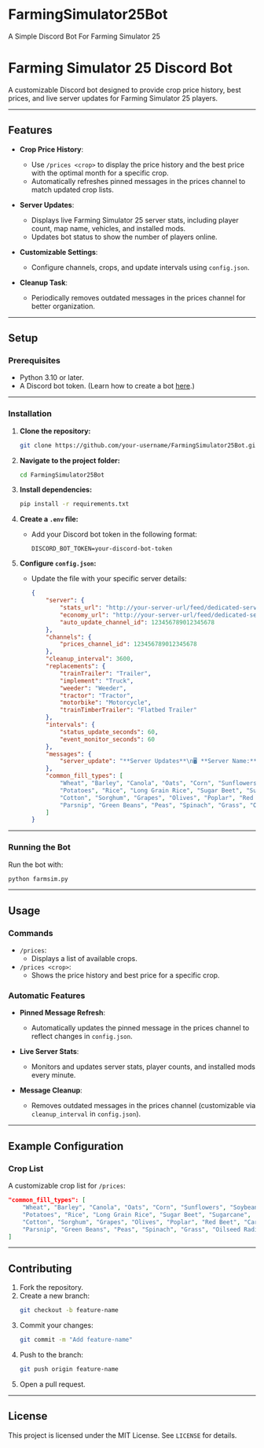 # FarmingSimulator25Bot
 A Simple Discord Bot For Farming Simulator 25

# Farming Simulator 25 Discord Bot

A customizable Discord bot designed to provide crop price history, best prices, and live server updates for Farming Simulator 25 players.

---

## Features

- **Crop Price History**:
  - Use `/prices <crop>` to display the price history and the best price with the optimal month for a specific crop.
  - Automatically refreshes pinned messages in the prices channel to match updated crop lists.
  
- **Server Updates**:
  - Displays live Farming Simulator 25 server stats, including player count, map name, vehicles, and installed mods.
  - Updates bot status to show the number of players online.

- **Customizable Settings**:
  - Configure channels, crops, and update intervals using `config.json`.

- **Cleanup Task**:
  - Periodically removes outdated messages in the prices channel for better organization.

---

## Setup

### Prerequisites
- Python 3.10 or later.
- A Discord bot token. (Learn how to create a bot [here](https://discordpy.readthedocs.io/en/stable/discord.html).)

---

### Installation

1. **Clone the repository:**
   ```bash
   git clone https://github.com/your-username/FarmingSimulator25Bot.git
   ```
   
2. **Navigate to the project folder:**
   ```bash
   cd FarmingSimulator25Bot
   ```

3. **Install dependencies:**
   ```bash
   pip install -r requirements.txt
   ```

4. **Create a `.env` file:**
   - Add your Discord bot token in the following format:
     ```plaintext
     DISCORD_BOT_TOKEN=your-discord-bot-token
     ```

5. **Configure `config.json`:**
   - Update the file with your specific server details:
     ```json
     {
         "server": {
             "stats_url": "http://your-server-url/feed/dedicated-server-stats.xml",
             "economy_url": "http://your-server-url/feed/dedicated-server-savegame.html?file=economy",
             "auto_update_channel_id": 123456789012345678
         },
         "channels": {
             "prices_channel_id": 123456789012345678
         },
         "cleanup_interval": 3600,
         "replacements": {
             "trainTrailer": "Trailer",
             "implement": "Truck",
             "weeder": "Weeder",
             "tractor": "Tractor",
             "motorbike": "Motorcycle",
             "trainTimberTrailer": "Flatbed Trailer"
         },
         "intervals": {
             "status_update_seconds": 60,
             "event_monitor_seconds": 60
         },
         "messages": {
             "server_update": "**Server Updates**\n🖥️ **Server Name:** {server_name}\n🗺️ **Map Name:** {map_name}\n👥 **Players Online:** {players_online}/{player_capacity}\n⏱️ **Farm Progress:** {hours} hours, {minutes} minutes\n\n🚜 **Vehicles:**\n{vehicles}\n\n🛠️ **Installed Mods:**\n{mods}\n\n💡 *This message updates every minute.*"
         },
         "common_fill_types": [
             "Wheat", "Barley", "Canola", "Oats", "Corn", "Sunflowers", "Soybeans",
             "Potatoes", "Rice", "Long Grain Rice", "Sugar Beet", "Sugarcane",
             "Cotton", "Sorghum", "Grapes", "Olives", "Poplar", "Red Beet", "Carrots",
             "Parsnip", "Green Beans", "Peas", "Spinach", "Grass", "Oilseed Radish"
         ]
     }
     ```

---

### Running the Bot

Run the bot with:
```bash
python farmsim.py
```

---

## Usage

### Commands

- `/prices`:
  - Displays a list of available crops.
- `/prices <crop>`:
  - Shows the price history and best price for a specific crop.

### Automatic Features

- **Pinned Message Refresh**:
  - Automatically updates the pinned message in the prices channel to reflect changes in `config.json`.

- **Live Server Stats**:
  - Monitors and updates server stats, player counts, and installed mods every minute.

- **Message Cleanup**:
  - Removes outdated messages in the prices channel (customizable via `cleanup_interval` in `config.json`).

---

## Example Configuration

### Crop List
A customizable crop list for `/prices`:
```json
"common_fill_types": [
    "Wheat", "Barley", "Canola", "Oats", "Corn", "Sunflowers", "Soybeans",
    "Potatoes", "Rice", "Long Grain Rice", "Sugar Beet", "Sugarcane",
    "Cotton", "Sorghum", "Grapes", "Olives", "Poplar", "Red Beet", "Carrots",
    "Parsnip", "Green Beans", "Peas", "Spinach", "Grass", "Oilseed Radish"
]
```

---

## Contributing

1. Fork the repository.
2. Create a new branch:
   ```bash
   git checkout -b feature-name
   ```
3. Commit your changes:
   ```bash
   git commit -m "Add feature-name"
   ```
4. Push to the branch:
   ```bash
   git push origin feature-name
   ```
5. Open a pull request.

---

## License

This project is licensed under the MIT License. See `LICENSE` for details.
